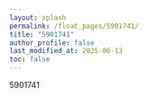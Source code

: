 ```yaml
---
layout: splash
permalink: /float_pages/5901741/
title: "5901741"
author_profile: false
last_modified_at: 2025-06-13
toc: false
---
```

 
5901741
